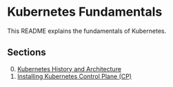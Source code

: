 # Kubernetes Fundamentals

This README explains the fundamentals of Kubernetes.

## Sections
0. [Kubernetes History and Architecture](./0.Kubernetes.md)
1. [Installing Kubernetes Control Plane (CP)](./1.Install_Kubernetes-CP.md)
